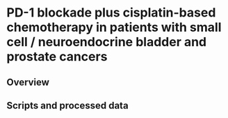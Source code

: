 # PD-1 blockade plus cisplatin-based chemotherapy in patients with small cell / neuroendocrine bladder and prostate cancers
## Overview
## Scripts and processed data
